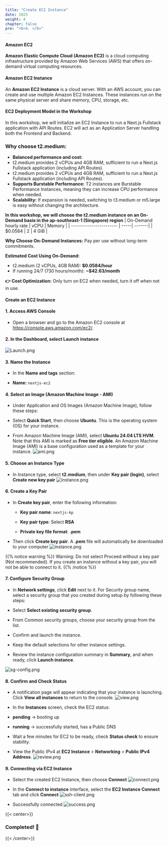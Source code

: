 ```yaml
---
title: "Create EC2 Instance"
date: 2025
weight: 4
chapter: false
pre: "<b>4. </b>"
---
```


#### Amazon EC2

**Amazon Elastic Compute Cloud (Amazon EC2)** is a cloud computing infrastructure provided by Amazon Web Services (AWS)
that offers on-demand virtual computing resources.

#### Amazon EC2 Instance

An **Amazon EC2 Instance** is a cloud server. With an AWS account, you can create and use multiple Amazon EC2 Instances.
These instances run on the same physical server and share memory, CPU, storage, etc.

#### EC2 Deployment Model in the Workshop

In this workshop, we will initialize an EC2 Instance to run a Next.js Fullstack application with API Routes. EC2 will
act as an Application Server handling both the Frontend and Backend.

### Why choose **t2.medium**:

- **Balanced performance and cost:**
- t2.medium provides 2 vCPUs and 4GB RAM, sufficient to run a Next.js Fullstack application (including API Routes).
- t2.medium provides 2 vCPUs and 4GB RAM, sufficient to run a Next.js Fullstack application (including API Routes).
- **Supports Burstable Performance:** T2 instances are Burstable Performance Instances, meaning they can increase CPU
  performance when needed.
- **Scalability:** If expansion is needed, switching to t3.medium or m5.large is easy without changing the architecture.

**In this workshop, we will choose the t2.medium instance on an On-Demand basis in the ap-southeast-1 (Singapore)
region**
| On-Demand hourly rate | vCPU | Memory |
| ----------------------- | -----| -------|
| $0.0584 | 2 | 4 GiB |

**Why Choose On-Demand Instances:** Pay per use without long-term commitments.

**Estimated Cost Using On-Demand:**

- t2.medium (2 vCPUs, 4GB RAM): **$0.0584/hour**
- If running 24/7 (730 hours/month): **~$42.63/month**

**👉 Cost Optimization:** Only turn on EC2 when needed, turn it off when not in use.

#### Create an EC2 Instance

#### 1. Access AWS Console

- Open a browser and go to the Amazon EC2 console at https://console.aws.amazon.com/ec2/.

#### 2. In the **Dashboard**, select **Launch instance**

![Launch.png](/images/4-create-ec2-instance/4.1.png)

#### 3. Name the Instance

- In the **Name and tags** section:

- **Name:** `nextjs-ec2`

#### 4. Select an Image (Amazon Machine Image - AMI)

- Under Application and OS Images (Amazon Machine Image), follow these steps:

- Select **Quick Start**, then choose **Ubuntu**. This is the operating system (OS) for your instance.

- From Amazon Machine Image (AMI), select **Ubuntu 24.04 LTS HVM**. Note that this AMI is marked as **Free tier
  eligible**. An Amazon Machine Image (AMI) is a base configuration used as a template for your instance.
  ![ami.png](/images/4-create-ec2-instance/4.2.png)

#### 5. Choose an Instance Type

- In Instance type, select **t2.medium**, then under **Key pair (login)**, select **Create new key pair**
  ![instance.png](/images/4-create-ec2-instance/4.3.png)

#### 6. Create a Key Pair

- In **Create key pair**, enter the following information:

  - **Key pair name**: `nextjs-kp`

  - **Key pair type**: Select **RSA**

  - **Private key file format**: **.pem**

- Then click **Create key pair**. A **.pem** file will automatically be downloaded to your computer
  ![instance.png](/images/4-create-ec2-instance/4.4.png)

{{% notice warning %}}
Warning: Do not select Proceed without a key pair (Not recommended). If you create an instance without a key pair, you
will not be able to connect to it.
{{% /notice %}}

#### 7. Configure Security Group

- In **Network settings**, click **Edit** next to it. For Security group name, select a security group that you created
  during setup by following these steps:

- Select **Select existing security group**.

- From Common security groups, choose your security group from the list.

- Confirm and launch the instance.

- Keep the default selections for other instance settings.

- Review the instance configuration summary in **Summary**, and when ready, click **Launch instance**.

![sg-config.png](/images/4-create-ec2-instance/4.6.png)

#### 8. Confirm and Check Status

- A notification page will appear indicating that your instance is launching. Click **View all instances** to return to
  the console.
  ![view.png](/images/4-create-ec2-instance/4.7.png)

- In the **Instances** screen, check the EC2 status:

- **pending** → booting up

- **running** → successfully started, has a Public DNS

- Wait a few minutes for EC2 to be ready, check **Status check** to ensure stability.

- View the Public IPv4 at **EC2 Instance** > **Networking** > **Public IPv4 Address**.
  ![review.png](/images/4-create-ec2-instance/4.8.png)

#### 9. Connecting via EC2 Instance

- Select the created EC2 Instance, then choose **Connect**
  ![connect.png](/images/4-create-ec2-instance/4.9.png)

- In the **Connect to instance** interface, select the **EC2 Instance Connect** tab and click **Connect**
  ![ssh-client.png](/images/4-create-ec2-instance/connect-ec2.png)

- Successfully connected
  ![success.png](/images/4-create-ec2-instance/connect-successfully.png)

{{< center>}}

### **Completed! 🚀**

{{< /center>}}
